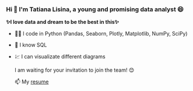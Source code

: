 ### Hi 👋 I'm Tatiana Lisina, a young and promising data analyst 😄
**✨I love data and dream to be the best in this✨** 

- 👨‍💻 I code in Python (Pandas, Seaborn, Plotly, Matplotlib, NumPy, SciPy)
- 💬 I know SQL
- 💹 I can visualizate different diagrams

  I am waiting for your invitation to join the team! 😊

  📫 My [resume](https://hh.ru/resume/54995864ff0b25ccb60039ed1f646957626952)
